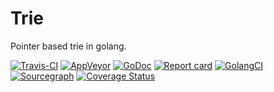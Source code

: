 # Trie

Pointer based trie in golang.


[![Travis-CI](https://api.travis-ci.org/openacid/trie.svg?branch=master)](https://travis-ci.org/openacid/trie)
[![AppVeyor](https://ci.appveyor.com/api/projects/status/xxu4irsmok9xoaw9/branch/master?svg=true)](https://ci.appveyor.com/project/drmingdrmer/trie/branch/master)
[![GoDoc](https://godoc.org/github.com/openacid/trie?status.svg)](http://godoc.org/github.com/openacid/trie)
[![Report card](https://goreportcard.com/badge/github.com/openacid/trie)](https://goreportcard.com/report/github.com/openacid/trie)
[![GolangCI](https://golangci.com/badges/github.com/openacid/trie.svg)](https://golangci.com/r/github.com/openacid/trie)
[![Sourcegraph](https://sourcegraph.com/github.com/openacid/trie/-/badge.svg)](https://sourcegraph.com/github.com/openacid/trie?badge)
[![Coverage Status](https://coveralls.io/repos/github/openacid/trie/badge.svg?branch=master)](https://coveralls.io/github/openacid/trie?branch=master)

